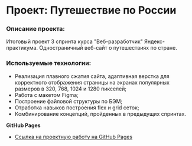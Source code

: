 # Проект: Путешествие по России

### Описание проекта:
Итоговый проект 3 спринта курса "Веб-разработчик" Яндекс-практикума. Одностраничный веб-сайт о путешествиях по стране.

### Используемые технологии:
*  Реализация плавного сжатия сайта, адаптивная верстка для корректного отображения страницы на экранах популярных размеров в 320, 768, 1024 и 1280 пикселей;
* Работа с макетом Figma;
* Построение файловой структуры по БЭМ;
* Отработка навыков построения flex и grid сеток;
* Комбинирование концепций, пройденных в предыдущих спринтах.

**GitHub Pages**

* [Ссылка на проектную работу на GitHub Pages](https://aleksandra-dubrovskaya.github.io/russian-travel/)


